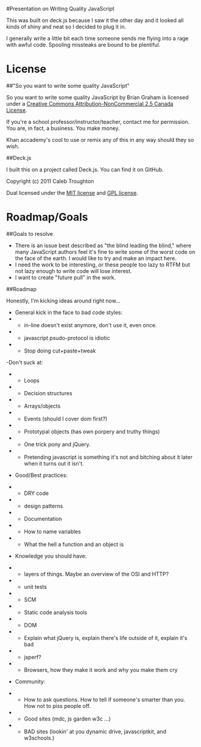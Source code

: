 #Presentation on Writing Quality JavaScript

This was built on deck.js because I saw it the other day and it looked all kinds of shiny and neat so I decided to plug it in.

I generally write a little bit each time someone sends me flying into a rage with awful code. Spooling missteaks are bound to be plentiful.

# License

##"So you want to write some quality JavaScript"

So you want to write some quality JavaScript by Brian Graham is licensed under a [Creative Commons Attribution-NonCommercial 2.5 Canada License](http://creativecommons.org/licenses/by-nc/2.5/ca/).

If you're a school professor/instructor/teacher, contact me for permission. You are, in fact, a business. You make money.

Khan accademy's cool to use or remix any of this in any way should they so wish.

##Deck.js

I built this on a project called Deck.js. You can find it on GitHub.

Copyright (c) 2011 Caleb Troughton

Dual licensed under the [MIT license](https://github.com/imakewebthings/deck.js/blob/master/MIT-license.txt) and [GPL license](https://github.com/imakewebthings/deck.js/blob/master/GPL-license.txt).

# Roadmap/Goals

##Goals to resolve

- There is an issue best described as "the blind leading the blind," where many JavaScript authors feel it's fine to write some of the worst code on the face of the earth. I would like to try and make an impact here.
- I need the work to be interesting, or these people too lazy to RTFM but not lazy enough to write code will lose interest.
- I want to create "future pull" in the work. 

##Roadmap

Honestly, I'm kicking ideas around right now...

- General kick in the face to bad code styles:
- - in-line doesn't exist anymore, don't use it, even once.
- - javascript psudo-protocol is idiotic
- - Stop doing cut+paste+tweak

-Don't suck at:
- - Loops
- - Decision structures
- - Arrays/objects
- - Events (should I cover dom first?)
- - Prototypal objects (has own porpery and truthy things)
- - One trick pony and jQuery.
- - Pretending javascript is something it's not and bitching about it later when it turns out it isn't. 

- Good/Best practices:
- - DRY code
- - design patterns
- - Documentation
- - How to name variables
- - What the hell a function and an object is

- Knowledge you should have:
- - layers of things. Maybe an overview of the OSI and HTTP?
- - unit tests
- - SCM
- - Static code analysis tools
- - DOM
- - Explain what jQuery is, explain there's life outside of it, explain it's bad
- - jsperf?
- - Browsers, how they make it work and why you make them cry

- Community:
- - How to ask questions. How to tell if someone's smarter than you. How not to piss people off.
- - Good sites (mdc, js garden w3c ...)
- - BAD sites (lookin' at you dynamic drive, javascriptkit, and w3schools.)